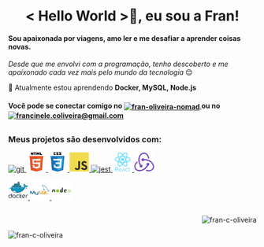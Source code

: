 ##
<div>
  <h1 align="center"> < Hello World >👋, eu sou a Fran!</h1>
  <h4 align="left">Sou apaixonada por viagens, amo ler e me desafiar a aprender coisas novas.</h4>
  <p><i>Desde que me envolvi com a programação, tenho descoberto e me apaixonado cada vez mais pelo mundo da tecnologia </i> 😊</p>

  <p>🌱 Atualmente estou aprendendo <b>Docker, MySQL, Node.js</b></p>

  <h4 align="left">
     Você pode se conectar comigo no  
    <a href="https://linkedin.com/in/fran-oliveira-nomad" target="blank"><img align="center" src="https://img.shields.io/badge/LinkedIn-0077B5?style=for-the-badge&logo=linkedin&logoColor=white" alt="fran-oliveira-nomad" />
    </a> 
    ou no  
    <a href="mailto:francinele.coliveira@gmail.com" target="blank"><img align="center" src="https://img.shields.io/badge/Gmail-D14836?style=for-the-badge&logo=gmail&logoColor=white" alt="francinele.coliveira@gmail.com" /></a>
  </h4>
</div>
  
  ##
  
<div>
  <h3 align="left">Meus projetos são desenvolvidos com:</h3>
  <p align="left">
    <a href="https://git-scm.com/" target="_blank" rel="noreferrer"> 
      <img src="https://www.vectorlogo.zone/logos/git-scm/git-scm-icon.svg" alt="git" width="40" height="40"/> 
    </a>
    <a href="https://www.w3.org/html/" target="_blank" rel="noreferrer"> 
      <img src="https://raw.githubusercontent.com/devicons/devicon/master/icons/html5/html5-original-wordmark.svg" alt="html5" width="40" height="40"/> 
    </a>
    <a href="https://www.w3schools.com/css/" target="_blank" rel="noreferrer"> 
      <img src="https://raw.githubusercontent.com/devicons/devicon/master/icons/css3/css3-original-wordmark.svg" alt="css3" width="40" height="40"/> 
    </a>
    <a href="https://developer.mozilla.org/en-US/docs/Web/JavaScript" target="_blank" rel="noreferrer"> 
      <img src="https://raw.githubusercontent.com/devicons/devicon/master/icons/javascript/javascript-original.svg" alt="javascript" width="40" height="40"/> 
    </a> 
    <a href="https://jestjs.io" target="_blank" rel="noreferrer"> 
      <img src="https://www.vectorlogo.zone/logos/jestjsio/jestjsio-icon.svg" alt="jest" width="40" height="40"/> 
    </a>
    <a href="https://reactjs.org/" target="_blank" rel="noreferrer"> 
      <img src="https://raw.githubusercontent.com/devicons/devicon/master/icons/react/react-original-wordmark.svg" alt="react" width="40" height="40"/> 
    </a>
    <a href="https://redux.js.org" target="_blank" rel="noreferrer"> 
      <img src="https://raw.githubusercontent.com/devicons/devicon/master/icons/redux/redux-original.svg" alt="redux" width="40" height="40"/> 
    </a> 
  </p>
   <p> 
     <a href="https://www.docker.com/" target="_blank" rel="noreferrer"> 
       <img src="https://raw.githubusercontent.com/devicons/devicon/master/icons/docker/docker-original-wordmark.svg" alt="docker" width="40" height="40"/> 
     </a>    
    <a href="https://www.mysql.com/" target="_blank" rel="noreferrer"> 
      <img src="https://raw.githubusercontent.com/devicons/devicon/master/icons/mysql/mysql-original-wordmark.svg" alt="mysql" width="40" height="40"/> 
     </a> 
    <a href="https://nodejs.org" target="_blank" rel="noreferrer"> 
      <img src="https://raw.githubusercontent.com/devicons/devicon/master/icons/nodejs/nodejs-original-wordmark.svg" alt="nodejs" width="40" height="40"/> 
     </a> 
  </p>
</div>
  
  ##

<p>&nbsp;
  <img align="right" height=180em src="https://github-readme-stats.vercel.app/api?username=fran-c-oliveira&show_icons=true&theme=material-palenight&locale=pt-br&include_all_commits=true&include_private=true&custom_title=Meus Stats aqui no Github:" alt="fran-c-oliveira" />
</p>

<p>
  <img align="left" height=100em src="https://github-readme-stats.vercel.app/api/top-langs?username=fran-c-oliveira&show_icons=true&theme=material-palenight&locale=pt-br&layout=compact&custom_title=Linguagens mais utilizadas:" alt="fran-c-oliveira" />
  </p>
